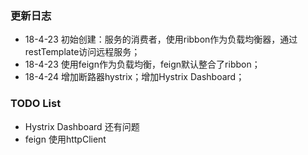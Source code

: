 ### 更新日志
* 18-4-23 初始创建：服务的消费者，使用ribbon作为负载均衡器，通过restTemplate访问远程服务；
* 18-4-23 使用feign作为负载均衡，feign默认整合了ribbon；
* 18-4-24 增加断路器hystrix；增加Hystrix Dashboard；


### TODO List
* Hystrix Dashboard 还有问题
* feign 使用httpClient